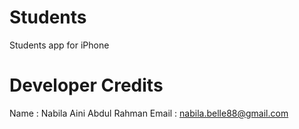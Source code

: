 Students
========

Students app for iPhone

Developer Credits 
========

Name : Nabila Aini Abdul Rahman
Email : <nabila.belle88@gmail.com>